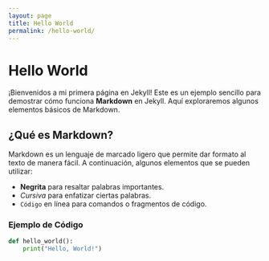 ```yaml
---
layout: page
title: Hello World
permalink: /hello-world/
---
```


# Hello World

¡Bienvenidos a mi primera página en Jekyll! Este es un ejemplo sencillo para demostrar cómo funciona **Markdown** en Jekyll. Aquí exploraremos algunos elementos básicos de Markdown.

## ¿Qué es Markdown?
Markdown es un lenguaje de marcado ligero que permite dar formato al texto de manera fácil. A continuación, algunos elementos que se pueden utilizar:

- **Negrita** para resaltar palabras importantes.
- _Cursiva_ para enfatizar ciertas palabras.
- `Código` en línea para comandos o fragmentos de código.
  
### Ejemplo de Código

```python
def hello_world():
    print("Hello, World!")
